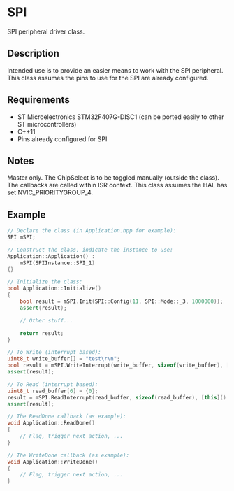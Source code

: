 
# SPI
SPI peripheral driver class.

## Description
Intended use is to provide an easier means to work with the SPI peripheral. This class assumes the pins to use for the SPI are already configured.

## Requirements
- ST Microelectronics STM32F407G-DISC1 (can be ported easily to other ST microcontrollers)
- C++11
- Pins already configured for SPI

## Notes
Master only.
The ChipSelect is to be toggled manually (outside the class).
The callbacks are called within ISR context.
This class assumes the HAL has set NVIC_PRIORITYGROUP_4.

## Example
```cpp
// Declare the class (in Application.hpp for example):
SPI mSPI;

// Construct the class, indicate the instance to use:
Application::Application() :
    mSPI(SPIInstance::SPI_1)
{}

// Initialize the class:
bool Application::Initialize()
{
    bool result = mSPI.Init(SPI::Config(11, SPI::Mode::_3, 1000000));
    assert(result);

    // Other stuff...

    return result;
}

// To Write (interrupt based):
uint8_t write_buffer[] = "test\r\n";
bool result = mSPI.WriteInterrupt(write_buffer, sizeof(write_buffer), [this]() { this->WriteDone(); } );
assert(result);

// To Read (interrupt based):
uint8_t read_buffer[6] = {0};
result = mSPI.ReadInterrupt(read_buffer, sizeof(read_buffer), [this]() { this->ReadDone(); });
assert(result);

// The ReadDone callback (as example):
void Application::ReadDone()
{
    // Flag, trigger next action, ...
}

// The WriteDone callback (as example):
void Application::WriteDone()
{
    // Flag, trigger next action, ...
}
```
